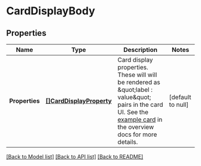 # CardDisplayBody

## Properties
Name | Type | Description | Notes
------------ | ------------- | ------------- | -------------
**Properties** | [**[]CardDisplayProperty**](CardDisplayProperty.md) | Card display properties. These will will be rendered as \&quot;label : value\&quot; pairs in the card UI. See the [example card](#) in the overview docs for more details. | [default to null]

[[Back to Model list]](../README.md#documentation-for-models) [[Back to API list]](../README.md#documentation-for-api-endpoints) [[Back to README]](../README.md)

